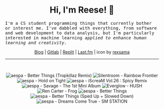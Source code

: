 <h1 align="center">Hi, I'm Reese! 👋</h1>

<p><samp>I'm a CS student programming things that currently bother or interest me. I've dabbled with everything, from software and web development to data analysis, but I'm particularly interested in machine learning <i>applied to enhance human learning and creativity.</i></p></samp>

<p align="center">
 <a href="https://renys.dev">Blog</a> | <a href="https://gitlab.com/renys">Gitlab</a> | <a href="https://replit.com/@renys">Replit</a> | <a href="https://last.fm/user/i-dle">Last.fm</a> | icon by <a href="https://deviantart.com/rexsama">rexsama</a>
</p>

<hr class="dotted">
<br>
<!-- lastfm -->
<p align="center"><img src="https://lastfm.freetls.fastly.net/i/u/64s/2c34754ac2c209c375e823529d018c78.jpg" title="aespa - Better Things (Tropkillaz Remix)"> <img src="https://lastfm.freetls.fastly.net/i/u/64s/097277f65990b90fea19241933cfbe91.jpg" title="Silentroom - Rainbow Frontier"> <img src="https://lastfm.freetls.fastly.net/i/u/64s/29051e14d6e1102634f09be0e1850683.jpg" title="aespa - Hold on Tight"> <img src="https://lastfm.freetls.fastly.net/i/u/64s/957f7de86bd957d0b80039f69cd9ed63.jpg" title="aespa - iScreaM Vol.26 : Spicy Remix"> <img src="https://lastfm.freetls.fastly.net/i/u/64s/9686de538a7ca3b967de4cc7e76e316b.jpg" title="aespa - Savage - The 1st Mini Album"> <img src="https://lastfm.freetls.fastly.net/i/u/64s/9ea0611731c99bd23595827c7d9052b9.png" title="Everglow - HUSH"> <img src="https://lastfm.freetls.fastly.net/i/u/64s/3f29457ff3d832445b7f348d272a3e52.jpg" title="Ren Carter - Frog"> <img src="https://lastfm.freetls.fastly.net/i/u/64s/1baa7610b225c971aba5044607a2ec89.jpg" title="aespa - Better Things"> <img src="https://lastfm.freetls.fastly.net/i/u/64s/4874b78554b5739e7c0a33dd953b2570.jpg" title="aespa - Better Things (Sped Up + Slowed Down)"> <img src="https://lastfm.freetls.fastly.net/i/u/64s/09a6885ede37d98e11e3677afd5e0cc3.png" title="aespa - Dreams Come True - SM STATION"> </p>
